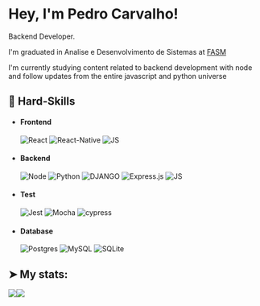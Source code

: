 # Hey, I'm Pedro Carvalho!

Backend Developer.

I'm graduated in Analise e Desenvolvimento de Sistemas at [FASM](https://www.santamarcelina.edu.br/faculdade/muriae/)

I'm currently studying content related to backend development with node and follow updates from the entire javascript and python universe

## 🔭 Hard-Skills


  - #### Frontend
    ![React](https://img.shields.io/badge/React-20232A?style=for-the-badge&logo=react&logoColor=61DAFB)
    ![React-Native](https://img.shields.io/badge/React_Native-20232A?style=for-the-badge&logo=react&logoColor=61DAFB)
    ![JS](https://img.shields.io/badge/JavaScript-323330?style=for-the-badge&logo=javascript&logoColor=F7DF1E)       

 - #### Backend
    ![Node](https://img.shields.io/badge/Node.js-339933?style=for-the-badge&logo=nodedotjs&logoColor=white)
    ![Python](https://img.shields.io/badge/python-3670A0?style=for-the-badge&logo=python&logoColor=ffdd54) 
    ![DJANGO](https://img.shields.io/badge/Django-092E20?style=for-the-badge&logo=django&logoColor=green)
    ![Express.js](https://img.shields.io/badge/express.js-%23404d59.svg?style=for-the-badge&logo=express&logoColor=%2361DAFB)
    ![JS](https://img.shields.io/badge/JavaScript-323330?style=for-the-badge&logo=javascript&logoColor=F7DF1E)
   

 - #### Test
    ![Jest](https://img.shields.io/badge/-jest-%23C21325?style=for-the-badge&logo=jest&logoColor=white)
    ![Mocha](https://img.shields.io/badge/-mocha-%238D6748?style=for-the-badge&logo=mocha&logoColor=white)
    ![cypress](https://img.shields.io/badge/-cypress-%23E5E5E5?style=for-the-badge&logo=cypress&logoColor=058a5e)
    

 - #### Database
    ![Postgres](https://img.shields.io/badge/postgres-%23316192.svg?style=for-the-badge&logo=postgresql&logoColor=white)
    ![MySQL](https://img.shields.io/badge/mysql-%2300f.svg?style=for-the-badge&logo=mysql&logoColor=white)
    ![SQLite](https://img.shields.io/badge/sqlite-%2307405e.svg?style=for-the-badge&logo=sqlite&logoColor=white)


    
## ➤ My stats:
<div style="display: flex">
<a href="https://github.com/Pedro-A-Carvalho">
  <img align="center" src="https://github-readme-stats.anuraghazra1.vercel.app/api?username=Pedro-A-Carvalho&theme=radical&show_icons=true" />
</a>
<a href="https://github.com/Pedro-A-Carvalho">
  <img align="center" src="https://github-readme-stats.anuraghazra1.vercel.app/api/top-langs/?username=Pedro-A-Carvalho&layout=compact&theme=radical" />
</a>
</div>


<!--
**Pedro-A-Carvalho/Pedro-A-Carvalho** is a ✨ _special_ ✨ repository because its `README.md` (this file) appears on your GitHub profile.

Here are some ideas to get you started:

- 🔭 I’m currently working on ...
- 🌱 I’m currently learning ...
- 👯 I’m looking to collaborate on ...
- 🤔 I’m looking for help with ...
- 💬 Ask me about ...
- 📫 How to reach me: ...
- 😄 Pronouns: ...
- ⚡ Fun fact: ...
-->
